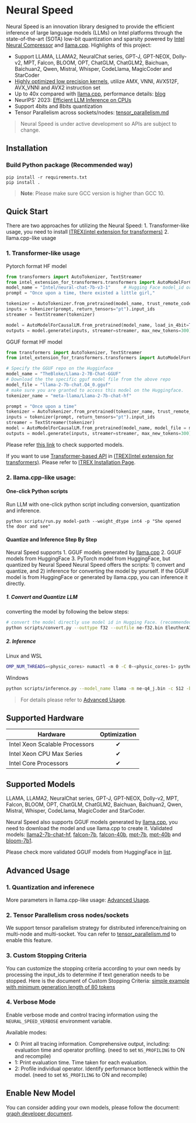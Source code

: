 # Neural Speed

Neural Speed is an innovation library designed to provide the efficient inference of large language models (LLMs) on Intel platforms through the state-of-the-art (SOTA) low-bit quantization and sparsity powered by [Intel Neural Compressor](https://github.com/intel/neural-compressor) and [llama.cpp](https://github.com/ggerganov/llama.cpp). Highlights of this project:

- Support LLAMA, LLAMA2, NeuralChat series, GPT-J, GPT-NEOX, Dolly-v2, MPT, Falcon, BLOOM, OPT, ChatGLM, ChatGLM2, Baichuan, Baichuan2, Qwen, Mistral, Whisper, CodeLlama, MagicCoder and StarCoder
- [Highly optimized low precision kernels](neural_speed/core/README.md), utilize AMX, VNNI, AVX512F, AVX_VNNI and AVX2 instruction set
- Up to 40x compared with [llama.cpp](https://github.com/ggerganov/llama.cpp), performance details: [blog](https://medium.com/@NeuralCompressor/llm-performance-of-intel-extension-for-transformers-f7d061556176) 
- NeurIPS' 2023: [Efficient LLM Inference on CPUs](https://arxiv.org/abs/2311.00502)
- Support 4bits and 8bits quantization
- Tensor Parallelism across sockets/nodes: [tensor_parallelism.md](./docs/tensor_parallelism.md)

> Neural Speed is under active development so APIs are subject to change.

## Installation

### Build Python package (Recommended way)
```shell
pip install -r requirements.txt
pip install .
```

>**Note**: Please make sure GCC version is higher than GCC 10.


## Quick Start
There are two approaches for utilizing the Neural Speed: 1. Transformer-like usage, you need to install [ITREX(intel extension for transformers)](https://github.com/intel/intel-extension-for-transformers) 2. llama.cpp-like usage

### 1. Transformer-like usage

Pytorch format HF model
```python
from transformers import AutoTokenizer, TextStreamer
from intel_extension_for_transformers.transformers import AutoModelForCausalLM
model_name = "Intel/neural-chat-7b-v3-1"     # Hugging Face model_id or local model
prompt = "Once upon a time, there existed a little girl,"

tokenizer = AutoTokenizer.from_pretrained(model_name, trust_remote_code=True)
inputs = tokenizer(prompt, return_tensors="pt").input_ids
streamer = TextStreamer(tokenizer)

model = AutoModelForCausalLM.from_pretrained(model_name, load_in_4bit=True)
outputs = model.generate(inputs, streamer=streamer, max_new_tokens=300)
```
GGUF format HF model
```python
from transformers import AutoTokenizer, TextStreamer
from intel_extension_for_transformers.transformers import AutoModelForCausalLM

# Specify the GGUF repo on the Hugginface
model_name = "TheBloke/Llama-2-7B-Chat-GGUF"
# Download the the specific gguf model file from the above repo
model_file = "llama-2-7b-chat.Q4_0.gguf"
# make sure you are granted to access this model on the Huggingface.
tokenizer_name = "meta-llama/Llama-2-7b-chat-hf"

prompt = "Once upon a time"
tokenizer = AutoTokenizer.from_pretrained(tokenizer_name, trust_remote_code=True)
inputs = tokenizer(prompt, return_tensors="pt").input_ids
streamer = TextStreamer(tokenizer)
model = AutoModelForCausalLM.from_pretrained(model_name, model_file = model_file)
outputs = model.generate(inputs, streamer=streamer, max_new_tokens=300)
```

Please refer [this link](./docs/supported_models.md) to check supported models.

If you want to use [Transformer-based API](https://github.com/intel/intel-extension-for-transformers/blob/main/docs/weightonlyquant.md#llm-runtime-example-code) in [ITREX(Intel extension for transformers)](https://github.com/intel/intel-extension-for-transformers). Please refer to [ITREX Installation Page](https://github.com/intel/intel-extension-for-transformers/blob/main/docs/installation.md).

### 2. llama.cpp-like usage:

#### One-click Python scripts
Run LLM with one-click python script including conversion, quantization and inference.
```
python scripts/run.py model-path --weight_dtype int4 -p "She opened the door and see"
```

#### Quantize and Inference Step By Step
Neural Speed supports 1. GGUF models generated by [llama.cpp](https://github.com/ggerganov/llama.cpp) 2. GGUF models from HuggingFace 3. PyTorch model from HuggingFace, but quantized by Neural Speed
Neural Speed offers the scripts: 1) convert and quantize, and 2) inference for converting the model by yourself.
If the GGUF model is from HuggingFace or generated by llama.cpp, you can inference it directly.


##### 1. Convert and Quantize LLM
converting the model by following the below steps:

```bash
# convert the model directly use model id in Hugging Face. (recommended)
python scripts/convert.py --outtype f32 --outfile ne-f32.bin EleutherAI/gpt-j-6b
```
##### 2. Inference

Linux and WSL

```bash
OMP_NUM_THREADS=<physic_cores> numactl -m 0 -C 0-<physic_cores-1> python scripts/inference.py --model_name llama -m ne-q4_j.bin -c 512 -b 1024 -n 256 -t <physic_cores> --color -p "She opened the door and see"
```

Windows
```bash
python scripts/inference.py --model_name llama -m ne-q4_j.bin -c 512 -b 1024 -n 256 -t <physic_cores|P-cores> --color -p "She opened the door and see"
```

> For details please refer to [Advanced Usage](./docs/advanced_usage.md).

## Supported Hardware
| Hardware | Optimization |
|-------------|:-------------:|
|Intel Xeon Scalable Processors | ✔ |
|Intel Xeon CPU Max Series | ✔ |
|Intel Core Processors | ✔ |

## Supported Models
LLAMA, LLAMA2, NeuralChat series, GPT-J, GPT-NEOX, Dolly-v2, MPT, Falcon, BLOOM, OPT, ChatGLM, ChatGLM2, Baichuan, Baichuan2, Qwen, Mistral, Whisper, CodeLlama, MagicCoder and StarCoder.

Neural Speed also supports GGUF models generated by [llama.cpp](https://github.com/ggerganov/llama.cpp), you need to download the model and use llama.cpp to create it. Validated models: [llama2-7b-chat-hf](https://huggingface.co/meta-llama/Llama-2-7b-chat-hf), [falcon-7b](https://huggingface.co/tiiuae/falcon-7b), [falcon-40b](https://huggingface.co/tiiuae/falcon-40b), [mpt-7b](https://huggingface.co/mosaicml/mpt-7b), [mpt-40b](https://huggingface.co/mosaicml/mpt-40b) and [bloom-7b1](https://huggingface.co/bigscience/bloomz-7b1).

Please check more validated GGUF models from HuggingFace in [list](./docs/supported_models.md).

## Advanced Usage

### 1. Quantization and inferenece
More parameters in llama.cpp-like usage: [Advanced Usage](./docs/advanced_usage.md).

### 2. Tensor Parallelism cross nodes/sockets

We support tensor parallelism strategy for distributed inference/training on multi-node and multi-socket. You can refer to [tensor_parallelism.md](./docs/tensor_parallelism.md) to enable this feature.

### 3. Custom Stopping Criteria

You can customize the stopping criteria according to your own needs by processing the input_ids to determine if text generation needs to be stopped.
Here is the document of Custom Stopping Criteria: [simple example with minimum generation length of 80 tokens](./docs/customized_stop.md)

### 4. Verbose Mode

Enable verbose mode and control tracing information using the `NEURAL_SPEED_VERBOSE` environment variable.

Available modes:
- 0: Print all tracing information. Comprehensive output, including: evaluation time and operator profiling. (need to set `NS_PROFILING` to ON and recompile)
- 1: Print evaluation time. Time taken for each evaluation.
- 2: Profile individual operator. Identify performance bottleneck within the model. (need to set `NS_PROFILING` to ON and recompile)


## Enable New Model
You can consider adding your own models, please follow the document: [graph developer document](./developer_document.md).
